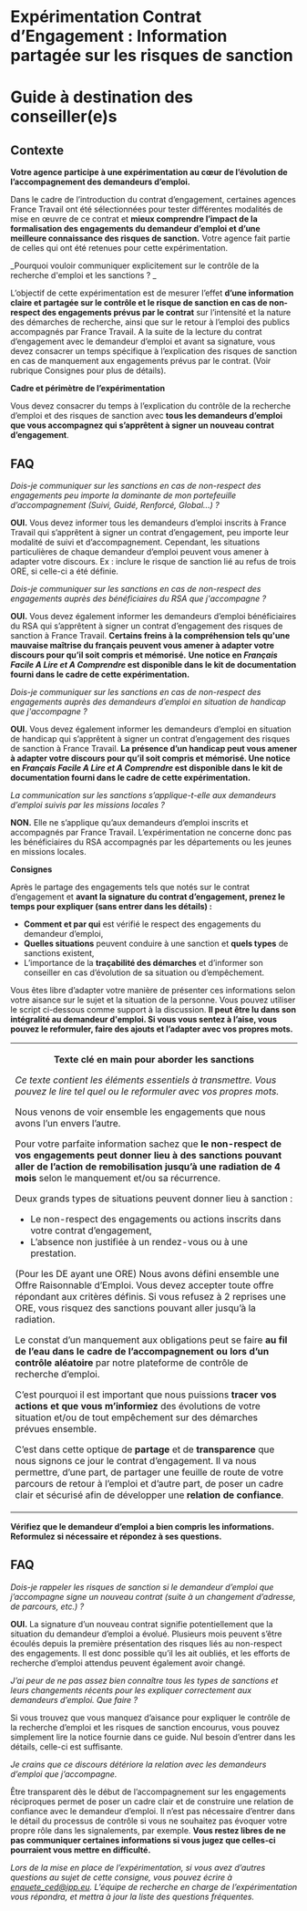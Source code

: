 # Expérimentation Contrat d’Engagement : Information partagée sur les risques de sanction

# Guide à destination des conseiller(e)s

## Contexte

**Votre agence participe à une expérimentation au cœur de l’évolution de l’accompagnement des demandeurs d’emploi.**

Dans le cadre de l’introduction du contrat d’engagement, certaines agences France Travail ont été sélectionnées pour tester différentes modalités de mise en œuvre de ce contrat et **mieux comprendre l’impact de la formalisation des engagements du demandeur d’emploi et d’une meilleure connaissance des risques de sanction.** Votre agence fait partie de celles qui ont été retenues pour cette expérimentation.

_Pourquoi vouloir communiquer explicitement sur le contrôle de la recherche d'emploi et les sanctions ? _

L’objectif de cette expérimentation est de mesurer l’effet **d’une information claire et partagée sur le contrôle et le risque de sanction en cas de non-respect des engagements prévus par le contrat** sur l’intensité et la nature des démarches de recherche, ainsi que sur le retour à l’emploi des publics accompagnés par France Travail. A la suite de la lecture du contrat d’engagement avec le demandeur d’emploi et avant sa signature, vous devez consacrer un temps spécifique à l’explication des risques de sanction en cas de manquement aux engagements prévus par le contrat. (Voir rubrique Consignes pour plus de détails).

**Cadre et périmètre de l’expérimentation**

Vous devez consacrer du temps à l’explication du contrôle de la recherche d’emploi et des risques de sanction avec **tous les demandeurs d’emploi que vous accompagnez qui s’apprêtent à signer un nouveau contrat d’engagement**.

## FAQ

_Dois-je communiquer sur les sanctions en cas de non-respect des engagements peu importe la dominante de mon portefeuille d’accompagnement (Suivi, Guidé, Renforcé, Global...) ?_

**OUI.** Vous devez informer tous les demandeurs d’emploi inscrits à France Travail qui s’apprêtent à signer un contrat d’engagement, peu importe leur modalité de suivi et d’accompagnement. Cependant, les situations particulières de chaque demandeur d’emploi peuvent vous amener à adapter votre discours. Ex : inclure le risque de sanction lié au refus de trois ORE, si celle-ci a été définie.

_Dois-je communiquer sur les sanctions en cas de non-respect des engagements auprès des bénéficiaires du RSA que j'accompagne ?_

**OUI.** Vous devez également informer les demandeurs d’emploi bénéficiaires du RSA qui s’apprêtent à signer un contrat d’engagement des risques de sanction à France Travail. **Certains freins à la compréhension tels qu'une mauvaise maîtrise du français peuvent vous amener à adapter votre discours pour qu’il soit compris et mémorisé.** **Une notice en _Français Facile A Lire et A Comprendre_ est disponible dans le kit de documentation fourni dans le cadre de cette expérimentation.**

_Dois-je communiquer sur les sanctions en cas de non-respect des engagements auprès des demandeurs d’emploi en situation de handicap que j'accompagne ?_

**OUI.** Vous devez également informer les demandeurs d’emploi en situation de handicap qui s’apprêtent à signer un contrat d’engagement des risques de sanction à France Travail. **La présence d’un handicap peut vous amener à adapter votre discours pour qu’il soit compris et mémorisé. Une notice en _Français Facile A Lire et A Comprendre_ est disponible dans le kit de documentation fourni dans le cadre de cette expérimentation.**

_La communication sur les sanctions s’applique-t-elle aux demandeurs d’emploi suivis par les missions locales ?_

**NON.** Elle ne s’applique qu’aux demandeurs d’emploi inscrits et accompagnés par France Travail. L’expérimentation ne concerne donc pas les bénéficiaires du RSA accompagnés par les départements ou les jeunes en missions locales.

**Consignes**

Après le partage des engagements tels que notés sur le contrat d’engagement et **avant la signature du contrat d’engagement, prenez le temps pour expliquer (sans entrer dans les détails) :**

- **Comment et par qui** est vérifié le respect des engagements du demandeur d’emploi,
- **Quelles situations** peuvent conduire à une sanction et **quels types** de sanctions existent,
- L’importance de la **traçabilité des démarches** et d’informer son conseiller en cas d’évolution de sa situation ou d’empêchement.

Vous êtes libre d’adapter votre manière de présenter ces informations selon votre aisance sur le sujet et la situation de la personne. Vous pouvez utiliser le script ci-dessous comme support à la discussion. **Il peut être lu dans son intégralité au demandeur d'emploi. Si vous vous sentez à l’aise, vous pouvez le reformuler, faire des ajouts et l’adapter avec vos propres mots.**

<table><tbody><tr><td><p style="text-align:center;"><strong>Texte clé en main pour aborder les sanctions</strong></p><p style="text-align:left;"><em>Ce texte contient les éléments essentiels à transmettre. Vous pouvez le lire tel quel ou le reformuler avec vos propres mots.</em></p><p>Nous venons de voir ensemble les engagements que nous avons l’un envers l’autre.</p><p>Pour votre parfaite information sachez que <strong>le non-respect de vos engagements peut donner lieu à des sanctions pouvant aller de l’action de remobilisation jusqu’à une radiation de 4 mois</strong> selon le manquement et/ou sa récurrence.</p><p>Deux grands types de situations peuvent donner lieu à sanction :</p><ul><li>Le non-respect des engagements ou actions inscrits dans votre contrat d’engagement,</li><li>L’absence non justifiée à un rendez-vous ou à une prestation.</li></ul><p>(Pour les DE ayant une ORE) Nous avons défini ensemble une Offre Raisonnable d’Emploi. Vous devez accepter toute offre répondant aux critères définis. Si vous refusez à 2 reprises une ORE, vous risquez des sanctions pouvant aller jusqu’à la radiation.</p><p>Le constat d’un manquement aux obligations peut se faire <strong>au fil de l’eau dans le cadre de l’accompagnement ou lors d’un contrôle aléatoire</strong> par notre plateforme de contrôle de recherche d’emploi.</p><p></p><p>C’est pourquoi il est important que nous puissions<strong> tracer vos actions</strong> <strong>et que vous m’informiez</strong> des évolutions de votre situation et/ou de tout empêchement sur des démarches prévues ensemble.</p><p></p><p>C’est dans cette optique de <strong>partage</strong> et de <strong>transparence</strong> que nous signons ce jour le contrat d’engagement. Il va nous permettre, d’une part, de partager une feuille de route de votre parcours de retour à l’emploi et d’autre part, de poser un cadre clair et sécurisé afin de développer une <strong>relation de confiance</strong>.</p></td></tr></tbody></table>

**Vérifiez que le demandeur d’emploi a bien compris les informations. Reformulez si nécessaire et répondez à ses questions.**

## FAQ

_Dois-je rappeler les risques de sanction si le demandeur d’emploi que j’accompagne signe un nouveau contrat (suite à un changement d’adresse, de parcours, etc.) ?_

**OUI.** La signature d’un nouveau contrat signifie potentiellement que la situation du demandeur d’emploi a évolué. Plusieurs mois peuvent s’être écoulés depuis la première présentation des risques liés au non-respect des engagements. Il est donc possible qu’il les ait oubliés, et les efforts de recherche d’emploi attendus peuvent également avoir changé.

_J’ai peur de ne pas assez bien connaître tous les types de sanctions et leurs changements récents pour les expliquer correctement aux demandeurs d’emploi. Que faire ?_

Si vous trouvez que vous manquez d’aisance pour expliquer le contrôle de la recherche d’emploi et les risques de sanction encourus, vous pouvez simplement lire la notice fournie dans ce guide. Nul besoin d’entrer dans les détails, celle-ci est suffisante.

_Je crains que ce discours détériore la relation avec les demandeurs d’emploi que j’accompagne._

Être transparent dès le début de l’accompagnement sur les engagements réciproques permet de poser un cadre clair et de construire une relation de confiance avec le demandeur d’emploi. Il n’est pas nécessaire d’entrer dans le détail du processus de contrôle si vous ne souhaitez pas évoquer votre propre rôle dans les signalements, par exemple. **Vous restez libres de ne pas communiquer certaines informations si vous jugez que celles-ci pourraient vous mettre en difficulté.**


_Lors de la mise en place de l’expérimentation, si vous avez d’autres questions au sujet de cette consigne, vous pouvez écrire à_ [_enquete_ced@ipp.eu_](mailto:enquete_ced@ipp.eu)_. L’équipe de recherche en charge de l’expérimentation vous répondra, et mettra à jour la liste des questions fréquentes._
